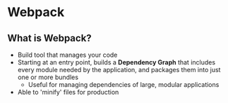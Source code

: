 # Webpack

## What is Webpack?
- Build tool that manages your code
- Starting at an entry point, builds a **Dependency Graph** that includes every module needed by the application, and packages them into just one or more bundles
  - Useful for managing dependencies of large, modular applications
- Able to 'minify' files for production
